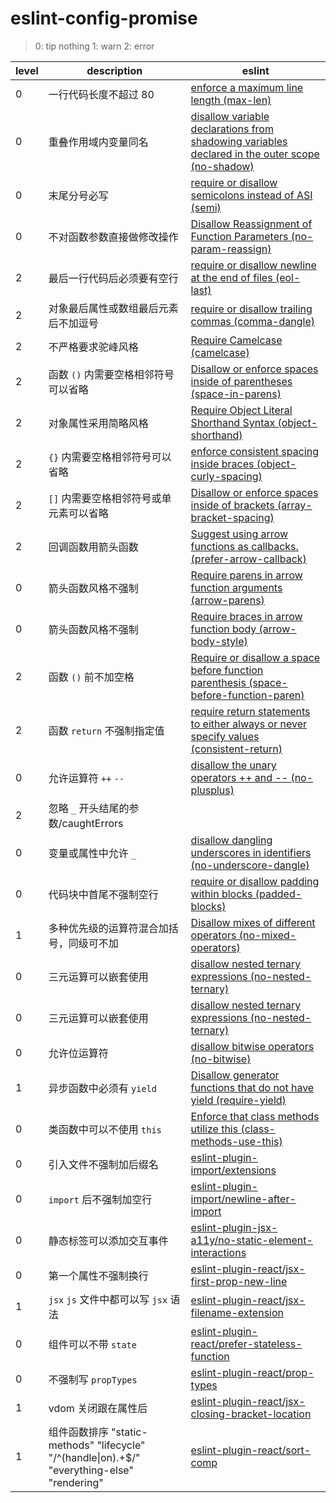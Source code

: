 # eslint-config-promise

> 0: tip nothing
> 1: warn
> 2: error

| level | description | eslint |
|-------|-------------|--------|
| 0 | 一行代码长度不超过 80 | [enforce a maximum line length (max-len)](http://eslint.org/docs/rules/max-len) |
| 0 | 重叠作用域内变量同名 | [disallow variable declarations from shadowing variables declared in the outer scope (no-shadow)](http://eslint.org/docs/rules/no-shadow) |
| 0 | 末尾分号必写 | [require or disallow semicolons instead of ASI (semi)](http://eslint.org/docs/rules/semi) |
| 0 | 不对函数参数直接做修改操作 | [Disallow Reassignment of Function Parameters (no-param-reassign)](http://eslint.org/docs/rules/no-param-reassign) |
| 2 | 最后一行代码后必须要有空行 | [require or disallow newline at the end of files (eol-last)](http://eslint.org/docs/rules/eol-last) |
| 2 | 对象最后属性或数组最后元素后不加逗号 | [require or disallow trailing commas (comma-dangle)](http://eslint.org/docs/rules/comma-dangle) |
| 2 | 不严格要求驼峰风格 | [Require Camelcase (camelcase)](http://eslint.org/docs/rules/camelcase) |
| 2 | 函数 `()` 内需要空格相邻符号可以省略 | [Disallow or enforce spaces inside of parentheses (space-in-parens)](http://eslint.org/docs/rules/space-in-parens) |
| 2 | 对象属性采用简略风格 | [Require Object Literal Shorthand Syntax (object-shorthand)](http://eslint.org/docs/rules/object-shorthand) |
| 2 | `{}` 内需要空格相邻符号可以省略 | [enforce consistent spacing inside braces (object-curly-spacing)](http://eslint.org/docs/rules/object-curly-spacing) |
| 2 | `[]` 内需要空格相邻符号或单元素可以省略 | [Disallow or enforce spaces inside of brackets (array-bracket-spacing)](http://eslint.org/docs/rules/array-bracket-spacing) |
| 2 | 回调函数用箭头函数 | [Suggest using arrow functions as callbacks. (prefer-arrow-callback)](http://eslint.org/docs/rules/prefer-arrow-callback) |
| 0 | 箭头函数风格不强制 | [Require parens in arrow function arguments (arrow-parens)](http://eslint.org/docs/rules/arrow-parens) |
| 0 | 箭头函数风格不强制 | [Require braces in arrow function body (arrow-body-style)](http://eslint.org/docs/rules/arrow-body-style) |
| 2 | 函数 `()` 前不加空格 | [Require or disallow a space before function parenthesis (space-before-function-paren)](http://eslint.org/docs/rules/space-before-function-paren) |
| 2 | 函数 `return` 不强制指定值 | [require return statements to either always or never specify values (consistent-return)](http://eslint.org/docs/rules/consistent-return) |
| 0 | 允许运算符 `++` `--` | [disallow the unary operators ++ and -- (no-plusplus)](http://eslint.org/docs/rules/no-plusplus) |
| 2 | 忽略 `_` 开头结尾的参数/caughtErrors | | [Disallow Unused Variables (no-unused-vars)](http://eslint.org/docs/rules/no-unused-vars) |
| 0 | 变量或属性中允许 `_` | [disallow dangling underscores in identifiers (no-underscore-dangle)](http://eslint.org/docs/rules/no-underscore-dangle) |
| 0 | 代码块中首尾不强制空行 | [require or disallow padding within blocks (padded-blocks)](http://eslint.org/docs/rules/padded-blocks) |
| 1 | 多种优先级的运算符混合加括号，同级可不加 | [Disallow mixes of different operators (no-mixed-operators)](http://eslint.org/docs/rules/no-mixed-operators) |
| 0 | 三元运算可以嵌套使用 | [disallow nested ternary expressions (no-nested-ternary)](http://eslint.org/docs/rules/no-nested-ternary) |
| 0 | 三元运算可以嵌套使用 | [disallow nested ternary expressions (no-nested-ternary)](http://eslint.org/docs/rules/no-nested-ternary) |
| 0 | 允许位运算符 | [disallow bitwise operators (no-bitwise)](http://eslint.org/docs/rules/no-bitwise) |
| 1 | 异步函数中必须有 `yield` | [Disallow generator functions that do not have yield (require-yield)](http://eslint.org/docs/rules/require-yield) |
| 0 | 类函数中可以不使用 `this` | [Enforce that class methods utilize this (class-methods-use-this)](http://eslint.org/docs/rules/class-methods-use-this) |
| 0 | 引入文件不强制加后缀名 | [eslint-plugin-import/extensions](https://github.com/benmosher/eslint-plugin-import/blob/master/docs/rules/extensions.md)|
| 0 | `import` 后不强制加空行 | [eslint-plugin-import/newline-after-import](https://github.com/benmosher/eslint-plugin-import/blob/master/docs/rules/newline-after-import.md) |
| 0 | 静态标签可以添加交互事件 | [eslint-plugin-jsx-a11y/no-static-element-interactions](https://github.com/evcohen/eslint-plugin-jsx-a11y/blob/master/docs/rules/no-static-element-interactions.md) |
| 0 | 第一个属性不强制换行 | [eslint-plugin-react/jsx-first-prop-new-line](https://github.com/yannickcr/eslint-plugin-react/blob/master/docs/rules/jsx-first-prop-new-line.md) |
| 1 | `jsx` `js` 文件中都可以写 `jsx` 语法 |[eslint-plugin-react/jsx-filename-extension](https://github.com/yannickcr/eslint-plugin-react/blob/master/docs/rules/jsx-filename-extension.md)|
| 0 | 组件可以不带 `state` | [eslint-plugin-react/prefer-stateless-function](https://github.com/yannickcr/eslint-plugin-react/blob/master/docs/rules/prefer-stateless-function.md) |
| 0 | 不强制写 `propTypes` | [eslint-plugin-react/prop-types](https://github.com/yannickcr/eslint-plugin-react/blob/master/docs/rules/prop-types.md) |
| 1 | vdom 关闭跟在属性后 | [eslint-plugin-react/jsx-closing-bracket-location](https://github.com/yannickcr/eslint-plugin-react/blob/master/docs/rules/jsx-closing-bracket-location.md) |
| 1 | 组件函数排序 "static-methods" "lifecycle" "/\^(handle\|on).+$/" "everything-else" "rendering" | [eslint-plugin-react/sort-comp](https://github.com/yannickcr/eslint-plugin-react/blob/master/docs/rules/sort-comp.md) |


